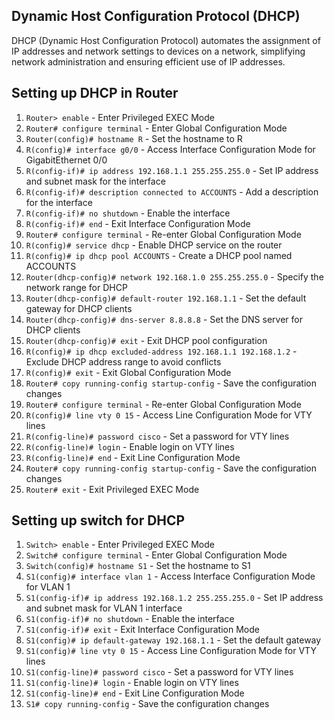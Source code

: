 ## Dynamic Host Configuration Protocol (DHCP)
DHCP (Dynamic Host Configuration Protocol) automates the assignment of IP addresses and network settings to devices on a network, simplifying network administration and ensuring efficient use of IP addresses.

## Setting up DHCP in Router

1. `Router> enable` - Enter Privileged EXEC Mode
2. `Router# configure terminal` - Enter Global Configuration Mode
3. `Router(config)# hostname R` - Set the hostname to R
4. `R(config)# interface g0/0` - Access Interface Configuration Mode for GigabitEthernet 0/0
5. `R(config-if)# ip address 192.168.1.1 255.255.255.0` - Set IP address and subnet mask for the interface
6. `R(config-if)# description connected to ACCOUNTS` - Add a description for the interface
7. `R(config-if)# no shutdown` - Enable the interface
8. `R(config-if)# end` - Exit Interface Configuration Mode
9. `Router# configure terminal` - Re-enter Global Configuration Mode
10. `R(config)# service dhcp` - Enable DHCP service on the router
11. `R(config)# ip dhcp pool ACCOUNTS` - Create a DHCP pool named ACCOUNTS
12. `Router(dhcp-config)# network 192.168.1.0 255.255.255.0` - Specify the network range for DHCP
13. `Router(dhcp-config)# default-router 192.168.1.1` - Set the default gateway for DHCP clients
14. `Router(dhcp-config)# dns-server 8.8.8.8` - Set the DNS server for DHCP clients
15. `Router(dhcp-config)# exit` - Exit DHCP pool configuration
16. `R(config)# ip dhcp excluded-address 192.168.1.1 192.168.1.2` - Exclude DHCP address range to avoid conflicts
17. `R(config)# exit` - Exit Global Configuration Mode
18. `Router# copy running-config startup-config` - Save the configuration changes
19. `Router# configure terminal` - Re-enter Global Configuration Mode
20. `R(config)# line vty 0 15` - Access Line Configuration Mode for VTY lines
21. `R(config-line)# password cisco` - Set a password for VTY lines
22. `R(config-line)# login` - Enable login on VTY lines
23. `R(config-line)# end` - Exit Line Configuration Mode
24. `Router# copy running-config startup-config` - Save the configuration changes
25. `Router# exit` - Exit Privileged EXEC Mode

## Setting up switch for DHCP
1. `Switch> enable` - Enter Privileged EXEC Mode
2. `Switch# configure terminal` - Enter Global Configuration Mode
3. `Switch(config)# hostname S1` - Set the hostname to S1
4. `S1(config)# interface vlan 1` - Access Interface Configuration Mode for VLAN 1
5. `S1(config-if)# ip address 192.168.1.2 255.255.255.0` - Set IP address and subnet mask for VLAN 1 interface
6. `S1(config-if)# no shutdown` - Enable the interface
7. `S1(config-if)# exit` - Exit Interface Configuration Mode
8. `S1(config)# ip default-gateway 192.168.1.1` - Set the default gateway
9. `S1(config)# line vty 0 15` - Access Line Configuration Mode for VTY lines
10. `S1(config-line)# password cisco` - Set a password for VTY lines
11. `S1(config-line)# login` - Enable login on VTY lines
12. `S1(config-line)# end` - Exit Line Configuration Mode
13. `S1# copy running-config` - Save the configuration changes
